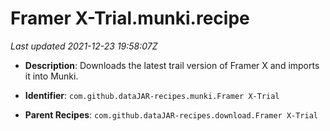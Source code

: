 # Framer X-Trial.munki.recipe

_Last updated 2021-12-23 19:58:07Z_

- **Description**: Downloads the latest trail version of Framer X and imports it into Munki.

- **Identifier**: `com.github.dataJAR-recipes.munki.Framer X-Trial`

- **Parent Recipes**: `com.github.dataJAR-recipes.download.Framer X-Trial`